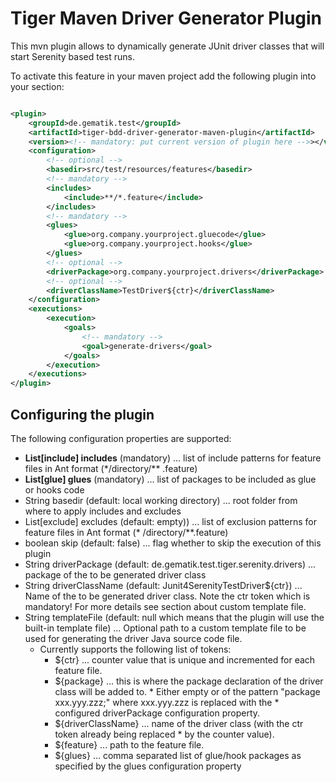 # Tiger Maven Driver Generator Plugin

This mvn plugin allows to dynamically generate JUnit driver classes that will start Serenity based test runs.

To activate this feature in your maven project add the following plugin into your <build><plugins> section:

```xml

<plugin>
    <groupId>de.gematik.test</groupId>
    <artifactId>tiger-bdd-driver-generator-maven-plugin</artifactId>
    <version><!-- mandatory: put current version of plugin here -->></version>
    <configuration>
        <!-- optional -->
        <basedir>src/test/resources/features</basedir>
        <!-- mandatory -->
        <includes>
            <include>**/*.feature</include>
        </includes>
        <!-- mandatory -->
        <glues>
            <glue>org.company.yourproject.gluecode</glue>
            <glue>org.company.yourproject.hooks</glue>
        </glues>
        <!-- optional -->
        <driverPackage>org.company.yourproject.drivers</driverPackage>
        <!-- optional -->
        <driverClassName>TestDriver${ctr}</driverClassName>
    </configuration>
    <executions>
        <execution>
            <goals>
                <!-- mandatory -->
                <goal>generate-drivers</goal>
            </goals>
        </execution>
    </executions>
</plugin>
```

## Configuring the plugin

The following configuration properties are supported:

* **List[include] includes** (mandatory) ... list of include patterns for feature files in Ant format (*\/directory/**
  .feature)
* **List[glue] glues** (mandatory) ... list of packages to be included as glue or hooks code
* String basedir (default: local working directory) ... root folder from where to apply includes and excludes
* List[exclude] excludes (default: empty)) ... list of exclusion patterns for feature files in Ant format (*
  \/directory/**.feature)
* boolean skip (default: false) ... flag whether to skip the execution of this plugin
* String driverPackage (default: de.gematik.test.tiger.serenity.drivers) ... package of the to be generated driver class
* String driverClassName (default: Junit4SerenityTestDriver${ctr}) ... Name of the to be generated driver class. Note
  the ctr token which is mandatory! For more details see section about custom template file.
* String templateFile (default: null which means that the plugin will use the built-in template file) ... Optional path to a custom template file to be used for generating the driver Java source code file. 
  * Currently supports the following list of tokens:
    * ${ctr} ... counter value that is unique and incremented for each feature file.
    * ${package} ... this is where the package declaration of the driver class will be added to. * Either empty
  or of the pattern "package xxx.yyy.zzz;" where xxx.yyy.zzz is replaced with the * configured driverPackage configuration
  property.
    * ${driverClassName} ... name of the driver class (with the ctr token already being replaced * by the
  counter value).
    * ${feature} ... path to the feature file.
    * ${glues} ... comma separated list of glue/hook packages as specified by the glues configuration
  property
